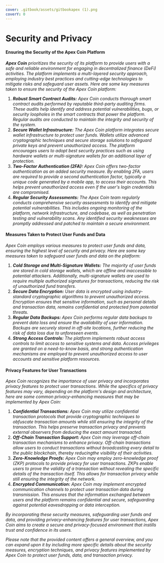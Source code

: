 ```yaml
---
cover: .gitbook/assets/gitbookapex (1).png
coverY: 0
---
```


# Security and Privacy

#### Ensuring the Security of the Apex Coin Platform

_**Apex Coin** prioritizes the security of its platform to provide users with a safe and reliable environment for engaging in decentralized finance (DeFi) activities. The platform implements a multi-layered security approach, employing industry best practices and cutting-edge technologies to mitigate risks and safeguard user assets. Here are some key measures taken to ensure the security of the Apex Coin platform:_

1. _**Robust Smart Contract Audits:** Apex Coin conducts thorough smart contract audits performed by reputable third-party auditing firms. These audits help identify and address potential vulnerabilities, bugs, or security loopholes in the smart contracts that power the platform. Regular audits are conducted to maintain the integrity and security of the system._
2. _**Secure Wallet Infrastructure:** The Apex Coin platform integrates secure wallet infrastructure to protect user funds. Wallets utilize advanced cryptographic techniques and secure storage solutions to safeguard private keys and prevent unauthorized access. The platform encourages users to adopt best security practices such as using hardware wallets or multi-signature wallets for an additional layer of protection._
3. _**Two-Factor Authentication (2FA):** Apex Coin offers two-factor authentication as an added security measure. By enabling 2FA, users are required to provide a second authentication factor, typically a unique code generated by a mobile app, to access their accounts. This helps prevent unauthorized access even if the user's login credentials are compromised._
4. _**Regular Security Assessments:** The Apex Coin team regularly conducts comprehensive security assessments to identify and mitigate potential vulnerabilities. This includes ongoing monitoring of the platform, network infrastructure, and codebase, as well as penetration testing and vulnerability scans. Any identified security weaknesses are promptly addressed and patched to maintain a secure environment._

#### Measures Taken to Protect User Funds and Data

_Apex Coin employs various measures to protect user funds and data, ensuring the highest level of security and privacy. Here are some key measures taken to safeguard user funds and data on the platform:_

1. _**Cold Storage and Multi-Signature Wallets:** The majority of user funds are stored in cold storage wallets, which are offline and inaccessible to potential attackers. Additionally, multi-signature wallets are used to require multiple authorized signatures for transactions, reducing the risk of unauthorized fund transfers._
2. _**Secure Data Encryption:** User data is encrypted using industry-standard cryptographic algorithms to prevent unauthorized access. Encryption ensures that sensitive information, such as personal details and transaction data, remains confidential and protected from potential threats._
3. _**Regular Data Backups:** Apex Coin performs regular data backups to prevent data loss and ensure the availability of user information. Backups are securely stored in off-site locations, further reducing the risk of data loss due to unforeseen events._
4. _**Strong Access Controls:** The platform implements robust access controls to limit access to sensitive systems and data. Access privileges are granted on a need-to-know basis, and strong authentication mechanisms are employed to prevent unauthorized access to user accounts and sensitive platform resources._

#### Privacy Features for User Transactions

_Apex Coin recognizes the importance of user privacy and incorporates privacy features to protect user transactions. While the specifics of privacy features may vary, depending on the platform's design and architecture, here are some common privacy-enhancing measures that may be implemented by Apex Coin:_

1. _**Confidential Transactions:** Apex Coin may utilize confidential transaction protocols that provide cryptographic techniques to obfuscate transaction amounts while still ensuring the integrity of the transaction. This helps preserve transaction privacy and prevents external observers from deducing the exact amount transacted._
2. _**Off-Chain Transaction Support:** Apex Coin may leverage off-chain transaction mechanisms to enhance privacy. Off-chain transactions allow users to conduct transactions without broadcasting every detail to the public blockchain, thereby reducingthe visibility of their activities._
3. _**Zero-Knowledge Proofs:** Apex Coin may employ zero-knowledge proof (ZKP) protocols to provide privacy for user transactions. ZKPs enable users to prove the validity of a transaction without revealing the specific details of the transaction itself. This allows for transaction privacy while still ensuring the integrity of the network._
4. _**Encrypted Communication:** Apex Coin may implement encrypted communication channels to protect user transaction data during transmission. This ensures that the information exchanged between users and the platform remains confidential and secure, safeguarding against potential eavesdropping or data interception._

_By incorporating these security measures, safeguarding user funds and data, and providing privacy-enhancing features for user transactions, Apex Coin aims to create a secure and privacy-focused environment that instills trust and confidence in its users._

_Please note that the provided content offers a general overview, and you can expand upon it by including more specific details about the security measures, encryption techniques, and privacy features implemented by Apex Coin to protect user funds, data, and transaction privacy._
